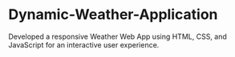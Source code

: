 # Dynamic-Weather-Application
Developed a responsive Weather Web App using HTML, CSS, and JavaScript for an interactive user experience.
